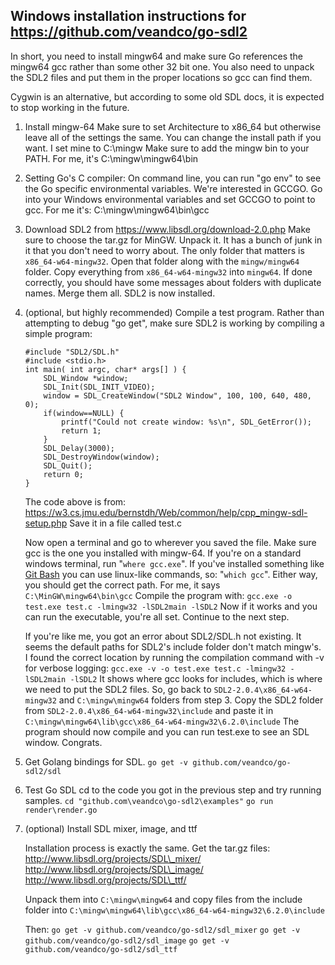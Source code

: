 Windows installation instructions for <https://github.com/veandco/go-sdl2>
--------------------------------------------------------------------------

In short, you need to install mingw64 and make sure Go references the mingw64
gcc rather than some other 32 bit one. You also need to unpack the SDL2 files
and put them in the proper locations so gcc can find them.

Cygwin is an alternative, but according to some old SDL docs, it is expected to
stop working in the future.

1.  Install mingw-64
    Make sure to set Architecture to x86\_64 but otherwise leave all of the
    settings the same. You can change the install path if you want. I set mine
    to C:\\mingw
    Make sure to add the mingw bin to your PATH. For me, it's
    C:\\mingw\\mingw64\\bin

2.  Setting Go's C compiler: On command line, you can run "go env" to see the Go
    specific environmental variables. We're interested in GCCGO. Go into your
    Windows environmental variables and set GCCGO to point to gcc. For me it's:
    C:\\mingw\\mingw64\\bin\\gcc

3.  Download SDL2 from <https://www.libsdl.org/download-2.0.php> Make sure to
    choose the tar.gz for MinGW. Unpack it. It has a bunch of junk in it that
    you don't need to worry about. The only folder that matters is
    `x86_64-w64-mingw32`. Open that folder along with the `mingw/mingw64`
    folder. Copy everything from `x86_64-w64-mingw32` into `mingw64`. If done
    correctly, you should have some messages about folders with duplicate names.
    Merge them all. SDL2 is now installed.

4.  (optional, but highly recommended) Compile a test program. Rather than
    attempting to debug "go get", make sure SDL2 is working by compiling a
    simple program:

    ~~~~~~~~~~~~~~~~~~~~~~~~~~~~~~~~~~~~~~~~~~~~~~~~~~~~~~~~~~~~~~~~~~~~~~~~~~~~
    #include "SDL2/SDL.h" 
    #include <stdio.h>
    int main( int argc, char* args[] ) { 
        SDL_Window *window; 
        SDL_Init(SDL_INIT_VIDEO); 
        window = SDL_CreateWindow("SDL2 Window", 100, 100, 640, 480, 0); 
        if(window==NULL) {
            printf("Could not create window: %s\n", SDL_GetError());
            return 1; 
        } 
        SDL_Delay(3000); 
        SDL_DestroyWindow(window); 
        SDL_Quit(); 
        return 0;
    }
    ~~~~~~~~~~~~~~~~~~~~~~~~~~~~~~~~~~~~~~~~~~~~~~~~~~~~~~~~~~~~~~~~~~~~~~~~~~~~

    The code above is from:
    <https://w3.cs.jmu.edu/bernstdh/Web/common/help/cpp_mingw-sdl-setup.php>
    Save it in a file called test.c

    Now open a terminal and go to wherever you saved the file. Make sure gcc is
    the one you installed with mingw-64. If you're on a standard windows
    terminal, run "`where gcc.exe`". If you've installed something like [Git
    Bash](<https://git-for-windows.github.io/>) you can use linux-like commands,
    so: "`which gcc`". Either way, you should get the correct path. For me, it
    says `C:\MinGW\mingw64\bin\gcc`
    Compile the program with: `gcc.exe -o test.exe test.c -lmingw32 -lSDL2main
    -lSDL2`
    Now if it works and you can run the executable, you're all set. Continue to
    the next step.

    If you're like me, you got an error about SDL2/SDL.h not existing. It seems
    the default paths for SDL2's include folder don't match mingw's. I found the
    correct location by running the compilation command with -v for verbose
    logging: `gcc.exe -v -o test.exe test.c -lmingw32 -lSDL2main -lSDL2`
    It shows where gcc looks for includes, which is where we need to put the
    SDL2 files. So, go back to `SDL2-2.0.4\x86_64-w64-mingw32` and
    `C:\mingw\mingw64` folders from step 3.
    Copy the SDL2 folder from `SDL2-2.0.4\x86_64-w64-mingw32\include` and paste
    it in `C:\mingw\mingw64\lib\gcc\x86_64-w64-mingw32\6.2.0\include`
    The program should now compile and you can run test.exe to see an SDL
    window. Congrats.

5.  Get Golang bindings for SDL.
    `go get -v github.com/veandco/go-sdl2/sdl`

6.  Test Go SDL cd to the code you got in the previous step and try running
    samples.
    `cd "github.com\veandco\go-sdl2\examples"`
    `go run render\render.go`

7.  (optional) Install SDL mixer, image, and ttf

    Installation process is exactly the same. Get the tar.gz files:
    http://www.libsdl.org/projects/SDL\_mixer/
    http://www.libsdl.org/projects/SDL\_image/
    http://www.libsdl.org/projects/SDL\_ttf/

    Unpack them into `C:\mingw\mingw64` and copy files from the include folder
    into `C:\mingw\mingw64\lib\gcc\x86_64-w64-mingw32\6.2.0\include`

    Then:
    `go get -v github.com/veandco/go-sdl2/sdl_mixer`
    `go get -v github.com/veandco/go-sdl2/sdl_image`
    `go get -v github.com/veandco/go-sdl2/sdl_ttf`
